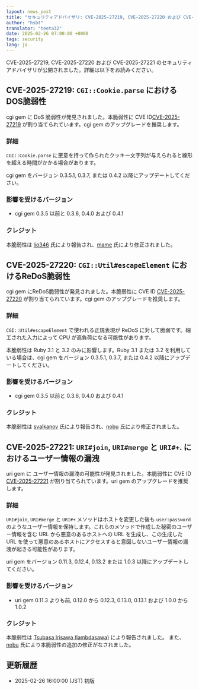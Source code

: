 ```yaml
---
layout: news_post
title: "セキュリティアドバイザリ: CVE-2025-27219, CVE-2025-27220 および CVE-2025-27221"
author: "hsbt"
translator: "teeta32"
date: 2025-02-26 07:00:00 +0000
tags: security
lang: ja
---
```


CVE-2025-27219, CVE-2025-27220 および CVE-2025-27221 のセキュリティアドバイザリが公開されました。詳細は以下をお読みください。

## CVE-2025-27219: `CGI::Cookie.parse` におけるDOS脆弱性

cgi gem に DoS 脆弱性が発見されました。本脆弱性に CVE ID[CVE-2025-27219](https://www.cve.org/CVERecord?id=CVE-2025-27219) が割り当てられています。cgi gem のアップグレードを推奨します。

### 詳細

`CGI::Cookie.parse` に悪意を持って作られたクッキー文字列が与えられると線形を超える時間がかかる場合があります。

cgi gem をバージョン 0.3.5.1, 0.3.7, または 0.4.2 以降にアップデートしてください。

### 影響を受けるバージョン

* cgi gem 0.3.5 以前と 0.3.6, 0.4.0 および 0.4.1

### クレジット

本脆弱性は [lio346](https://hackerone.com/lio346) 氏により報告され、[mame](https://github.com/mame) 氏により修正されました。

## CVE-2025-27220: `CGI::Util#escapeElement` におけるReDoS脆弱性

cgi gem にReDoS脆弱性が発見されました。本脆弱性に CVE ID [CVE-2025-27220](https://www.cve.org/CVERecord?id=CVE-2025-27220) が割り当てられています。cgi gem のアップグレードを推奨します。

### 詳細

`CGI::Util#escapeElement` で使われる正規表現が ReDoS に対して脆弱です。細工された入力によって CPU が高負荷になる可能性があります。

本脆弱性は Ruby 3.1 と 3.2 のみに影響します。Ruby 3.1 または 3.2 を利用している場合は、cgi gem をバージョン 0.3.5.1, 0.3.7, または 0.4.2 以降にアップデートしてください。

### 影響を受けるバージョン

* cgi gem 0.3.5 以前と 0.3.6, 0.4.0 および 0.4.1

### クレジット

本脆弱性は [svalkanov](https://hackerone.com/svalkanov) 氏により報告され、[nobu](https://github.com/nobu) 氏により修正されました。

## CVE-2025-27221: `URI#join`, `URI#merge` と `URI#+`. におけるユーザー情報の漏洩

uri gem に ユーザー情報の漏洩の可能性が発見されました。本脆弱性に CVE ID [CVE-2025-27221](https://www.cve.org/CVERecord?id=CVE-2025-27221) が割り当てられています。uri gem のアップグレードを推奨します。

### 詳細

`URI#join`, `URI#merge` と `URI#+` メソッドはホストを変更した後も `user:password` のようなユーザー情報を保持します。これらのメソッドで作成した秘密のユーザー情報を含む URL から悪意のあるホストへの URL を生成し、この生成した URL を使って悪意のあるホストにアクセスすると意図しないユーザー情報の漏洩が起きる可能性があります。

uri gem をバージョン 0.11.3, 0.12.4, 0.13.2 または 1.0.3 以降にアップデートしてください。

### 影響を受けるバージョン

* uri gem 0.11.3 よりも前, 0.12.0 から 0.12.3, 0.13.0, 0.13.1 および 1.0.0 から 1.0.2

### クレジット

本脆弱性は [Tsubasa Irisawa (lambdasawa)](https://hackerone.com/lambdasawa) により報告されました。
また、[nobu](https://github.com/nobu) 氏により本脆弱性の追加の修正がなされました。

## 更新履歴

* 2025-02-26 16:00:00 (JST) 初版

